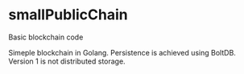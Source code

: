 # smallPublicChain
Basic blockchain code

Simeple blockchain in Golang. Persistence is achieved using BoltDB. Version 1 is not distributed storage.

